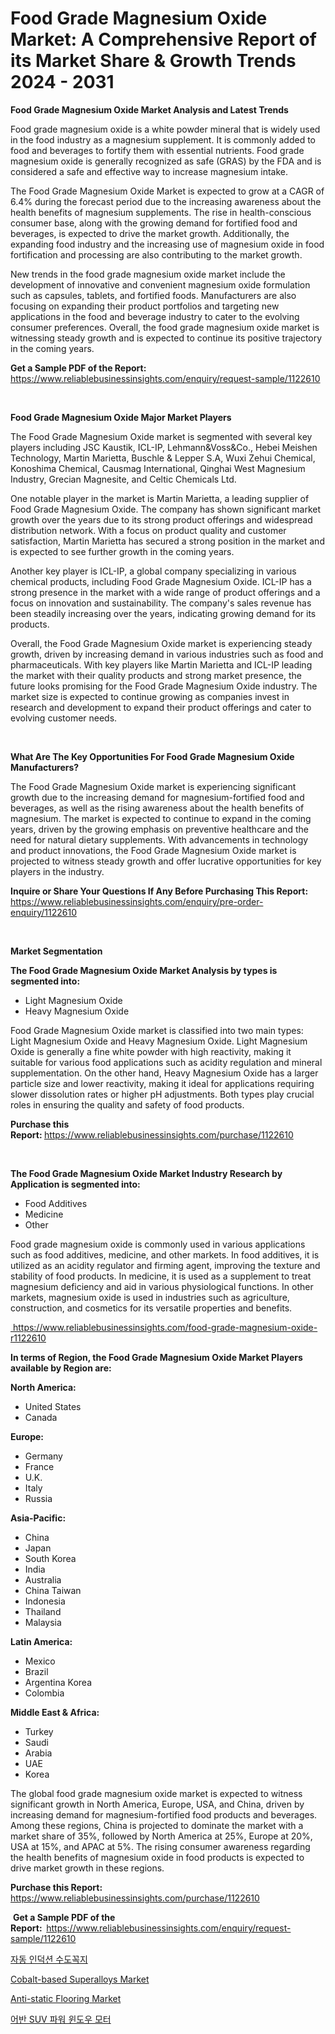 <p><h1>Food Grade Magnesium Oxide Market: A Comprehensive Report of its Market Share & Growth Trends 2024 - 2031</h1></p><p><strong>Food Grade Magnesium Oxide Market Analysis and Latest Trends</strong></p>
<p><p>Food grade magnesium oxide is a white powder mineral that is widely used in the food industry as a magnesium supplement. It is commonly added to food and beverages to fortify them with essential nutrients. Food grade magnesium oxide is generally recognized as safe (GRAS) by the FDA and is considered a safe and effective way to increase magnesium intake.</p><p>The Food Grade Magnesium Oxide Market is expected to grow at a CAGR of 6.4% during the forecast period due to the increasing awareness about the health benefits of magnesium supplements. The rise in health-conscious consumer base, along with the growing demand for fortified food and beverages, is expected to drive the market growth. Additionally, the expanding food industry and the increasing use of magnesium oxide in food fortification and processing are also contributing to the market growth.</p><p>New trends in the food grade magnesium oxide market include the development of innovative and convenient magnesium oxide formulation such as capsules, tablets, and fortified foods. Manufacturers are also focusing on expanding their product portfolios and targeting new applications in the food and beverage industry to cater to the evolving consumer preferences. Overall, the food grade magnesium oxide market is witnessing steady growth and is expected to continue its positive trajectory in the coming years.</p></p>
<p><strong>Get a Sample PDF of the Report:&nbsp;</strong> <a href="https://www.reliablebusinessinsights.com/enquiry/request-sample/1122610">https://www.reliablebusinessinsights.com/enquiry/request-sample/1122610</a></p>
<p>&nbsp;</p>
<p><strong>Food Grade Magnesium Oxide Major Market Players</strong></p>
<p><p>The Food Grade Magnesium Oxide market is segmented with several key players including JSC Kaustik, ICL-IP, Lehmann&Voss&Co., Hebei Meishen Technology, Martin Marietta, Buschle & Lepper S.A, Wuxi Zehui Chemical, Konoshima Chemical, Causmag International, Qinghai West Magnesium Industry, Grecian Magnesite, and Celtic Chemicals Ltd.</p><p>One notable player in the market is Martin Marietta, a leading supplier of Food Grade Magnesium Oxide. The company has shown significant market growth over the years due to its strong product offerings and widespread distribution network. With a focus on product quality and customer satisfaction, Martin Marietta has secured a strong position in the market and is expected to see further growth in the coming years.</p><p>Another key player is ICL-IP, a global company specializing in various chemical products, including Food Grade Magnesium Oxide. ICL-IP has a strong presence in the market with a wide range of product offerings and a focus on innovation and sustainability. The company's sales revenue has been steadily increasing over the years, indicating growing demand for its products.</p><p>Overall, the Food Grade Magnesium Oxide market is experiencing steady growth, driven by increasing demand in various industries such as food and pharmaceuticals. With key players like Martin Marietta and ICL-IP leading the market with their quality products and strong market presence, the future looks promising for the Food Grade Magnesium Oxide industry. The market size is expected to continue growing as companies invest in research and development to expand their product offerings and cater to evolving customer needs.</p></p>
<p>&nbsp;</p>
<p><strong>What Are The Key Opportunities For Food Grade Magnesium Oxide Manufacturers?</strong></p>
<p><p>The Food Grade Magnesium Oxide market is experiencing significant growth due to the increasing demand for magnesium-fortified food and beverages, as well as the rising awareness about the health benefits of magnesium. The market is expected to continue to expand in the coming years, driven by the growing emphasis on preventive healthcare and the need for natural dietary supplements. With advancements in technology and product innovations, the Food Grade Magnesium Oxide market is projected to witness steady growth and offer lucrative opportunities for key players in the industry.</p></p>
<p><strong>Inquire or Share Your Questions If Any Before Purchasing This Report:</strong> <a href="https://www.reliablebusinessinsights.com/enquiry/pre-order-enquiry/1122610">https://www.reliablebusinessinsights.com/enquiry/pre-order-enquiry/1122610</a></p>
<p>&nbsp;</p>
<p><strong>Market Segmentation</strong></p>
<p><strong>The Food Grade Magnesium Oxide Market Analysis by types is segmented into:</strong></p>
<p><ul><li>Light Magnesium Oxide</li><li>Heavy Magnesium Oxide</li></ul></p>
<p><p>Food Grade Magnesium Oxide market is classified into two main types: Light Magnesium Oxide and Heavy Magnesium Oxide. Light Magnesium Oxide is generally a fine white powder with high reactivity, making it suitable for various food applications such as acidity regulation and mineral supplementation. On the other hand, Heavy Magnesium Oxide has a larger particle size and lower reactivity, making it ideal for applications requiring slower dissolution rates or higher pH adjustments. Both types play crucial roles in ensuring the quality and safety of food products.</p></p>
<p><strong>Purchase this Report:&nbsp;</strong><a href="https://www.reliablebusinessinsights.com/purchase/1122610">https://www.reliablebusinessinsights.com/purchase/1122610</a></p>
<p>&nbsp;</p>
<p><strong>The Food Grade Magnesium Oxide Market Industry Research by Application is segmented into:</strong></p>
<p><ul><li>Food Additives</li><li>Medicine</li><li>Other</li></ul></p>
<p><p>Food grade magnesium oxide is commonly used in various applications such as food additives, medicine, and other markets. In food additives, it is utilized as an acidity regulator and firming agent, improving the texture and stability of food products. In medicine, it is used as a supplement to treat magnesium deficiency and aid in various physiological functions. In other markets, magnesium oxide is used in industries such as agriculture, construction, and cosmetics for its versatile properties and benefits.</p></p>
<p><a href="https://www.reliablebusinessinsights.com/food-grade-magnesium-oxide-r1122610">&nbsp;https://www.reliablebusinessinsights.com/food-grade-magnesium-oxide-r1122610</a></p>
<p><strong>In terms of Region, the Food Grade Magnesium Oxide Market Players available by Region are:</strong></p>
<p>
    <p> <strong> North America: </strong>
        <ul>
            <li>United States</li>
            <li>Canada</li>
        </ul>
        </p> 
    <p> <strong> Europe: </strong>
        <ul>
            <li>Germany</li>
            <li>France</li>
            <li>U.K.</li>
            <li>Italy</li>
            <li>Russia</li>
        </ul>
        </p> 
    <p> <strong> Asia-Pacific: </strong>
        <ul>
            <li>China</li>
            <li>Japan</li>
            <li>South Korea</li>
            <li>India</li>
            <li>Australia</li>
            <li>China Taiwan</li>
            <li>Indonesia</li>
            <li>Thailand</li>
            <li>Malaysia</li>
        </ul>
        </p> 
    <p> <strong> Latin America: </strong>
        <ul>
            <li>Mexico</li>
            <li>Brazil</li>
            <li>Argentina Korea</li>
            <li>Colombia</li>
        </ul>
        </p> 
    <p> <strong> Middle East & Africa: </strong>
        <ul>
            <li>Turkey</li>
            <li>Saudi</li>
            <li>Arabia</li>
            <li>UAE</li>
            <li>Korea</li>
        </ul>
    </p>
    </p>
<p><p>The global food grade magnesium oxide market is expected to witness significant growth in North America, Europe, USA, and China, driven by increasing demand for magnesium-fortified food products and beverages. Among these regions, China is projected to dominate the market with a market share of 35%, followed by North America at 25%, Europe at 20%, USA at 15%, and APAC at 5%. The rising consumer awareness regarding the health benefits of magnesium oxide in food products is expected to drive market growth in these regions.</p></p>
<p><strong>Purchase this Report: </strong><a href="https://www.reliablebusinessinsights.com/purchase/1122610">https://www.reliablebusinessinsights.com/purchase/1122610</a></p>
<p>&nbsp;<strong>Get a Sample PDF of the Report:&nbsp;&nbsp;</strong><a href="https://www.reliablebusinessinsights.com/enquiry/request-sample/1122610">https://www.reliablebusinessinsights.com/enquiry/request-sample/1122610</a></p>
<p><strong></strong></p>
<p><p><a href="https://github.com/darrellockm3ytan895656/Market-Research-Report-List-2/blob/main/9871810146058.md">자동 인덕션 수도꼭지</a></p><p><a href="https://github.com/nicoletavirag/Market-Research-Report-List-4/blob/main/cobalt-based-superalloys-market.md">Cobalt-based Superalloys Market</a></p><p><a href="https://github.com/mauripalmi/Market-Research-Report-List-4/blob/main/anti-static-flooring-market.md">Anti-static Flooring Market</a></p><p><a href="https://github.com/Penelolack456456/Market-Research-Report-List-2/blob/main/1910749146057.md">어반 SUV 파워 윈도우 모터</a></p></p>